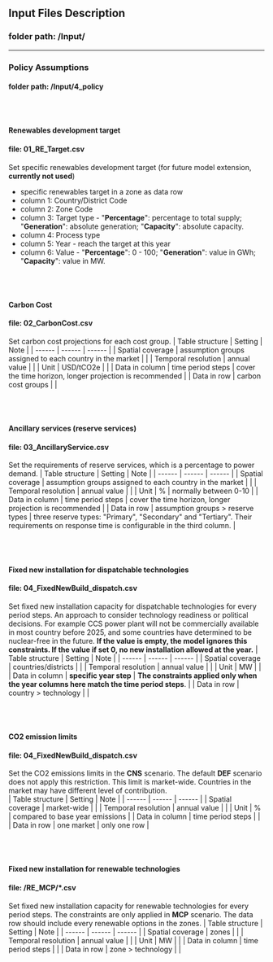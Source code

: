 
## Input Files Description

### folder path: /Input/
---

### Policy Assumptions
#### folder path: /Input/4_policy

###### &nbsp;
#### Renewables development target
#### file: 01_RE_Target.csv
Set specific renewables development target (for future model extension, **currently not used**)
- specific renewables target in a zone as data row 
- column 1: Country/District Code
- column 2: Zone Code
- column 3: Target type - "**Percentage**": percentage to total supply; "**Generation**": absolute generation; "**Capacity**": absolute capacity. 
- column 4: Process type
- column 5: Year - reach the target at this year
- column 6: Value - "**Percentage**": 0 - 100; "**Generation**": value in GWh; "**Capacity**": value in MW.

###### &nbsp;
#### Carbon Cost
#### file: 02_CarbonCost.csv
Set carbon cost projections for each cost group.
| Table structure | Setting | Note |
| ------ | ------ | ------ |
| Spatial coverage | assumption groups assigned to each country in the market |  |
| Temporal resolution | annual value |  |
| Unit | USD/tCO2e |  |
| Data in column | time period steps | cover the time horizon, longer projection is recommended |
| Data in row | carbon cost groups |  |

###### &nbsp;
#### Ancillary services (reserve services)
#### file: 03_AncillaryService.csv
Set the requirements of reserve services, which is  a percentage to power demand.
| Table structure | Setting | Note |
| ------ | ------ | ------ |
| Spatial coverage | assumption groups assigned to each country in the market |  |
| Temporal resolution | annual value |  |
| Unit | % |  normally between 0-10 |
| Data in column | time period steps | cover the time horizon, longer projection is recommended |
| Data in row | assumption groups > reserve types | three reserve types: "Primary", "Secondary" and "Tertiary". Their requirements on response time is configurable in the third column. |

###### &nbsp;
#### Fixed new installation for dispatchable technologies
#### file: 04_FixedNewBuild_dispatch.csv
Set fixed new installation capacity for dispatchable technologies for every period steps. An approach to consider technology readiness or political decisions. For example CCS power plant will not be commercially available in most country before 2025, and some countries have determined to be nuclear-free in the future. **If the value is empty, the model ignores this constraints. If the value if set 0, no new installation allowed at the year.** 
| Table structure | Setting | Note |
| ------ | ------ | ------ |
| Spatial coverage | countries/districts |  |
| Temporal resolution | annual value |  |
| Unit | MW |  |
| Data in column | **specific year step** | **The constraints applied only when the year columns here match the time period steps**. |
| Data in row | country > technology |  |

###### &nbsp;
#### CO2 emission limits
#### file: 04_FixedNewBuild_dispatch.csv
Set the CO2 emissions limits in the **CNS** scenario. The default **DEF** scenario does not apply this restriction. This limit is market-wide. Countries in the market may have different level of contribution.  
| Table structure | Setting | Note |
| ------ | ------ | ------ |
| Spatial coverage | market-wide |  |
| Temporal resolution | annual value |  |
| Unit | % | compared to base year emissions |
| Data in column | time period steps |  |
| Data in row | one market | only one row |

###### &nbsp;
#### Fixed new installation for renewable technologies
#### file: /RE_MCP/\*.csv
Set fixed new installation capacity for renewable technologies for every period steps. The constraints are only applied in **MCP** scenario. The data row should include every renewable options in the zones. 
| Table structure | Setting | Note |
| ------ | ------ | ------ |
| Spatial coverage | zones |  |
| Temporal resolution | annual value |  |
| Unit | MW |  |
| Data in column | time period steps |  |
| Data in row | zone > technology |  |


